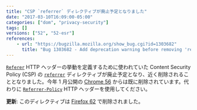 ```yaml
---
title: "CSP `referrer` ディレクティブが廃止予定となりました"
date: "2017-03-10T16:09:00-05:00"
categories: ["dom", "privacy-security"]
tags: []
versions: ["52", "52-esr"]
references:
    - url: "https://bugzilla.mozilla.org/show_bug.cgi?id=1303682"
      title: "Bug 1303682 - Add deprecation warning before removing 'referrer' directive from CSP"
---
```

[`Referer`](https://developer.mozilla.org/docs/Web/HTTP/Headers/Referer) HTTP ヘッダーの挙動を定義するために使われていた Content Security Policy (CSP) の [`referrer`](https://developer.mozilla.org/docs/Web/HTTP/Headers/Content-Security-Policy/referrer) ディレクティブが廃止予定となり、近く削除されることとなりました。今年 1 月公開の [Chrome 56](https://developers.google.com/web/updates/2016/12/chrome-56-deprecations) からは既に削除されています。代わりに [`Referrer-Policy`](https://developer.mozilla.org/docs/Web/HTTP/Headers/Referrer-Policy) HTTP ヘッダーを使用してください。

**更新**: このディレクティブは [Firefox 62](https://www.fxsitecompat.dev/ja/docs/2018/csp-referrer-directive-has-been-removed/) で削除されました。
